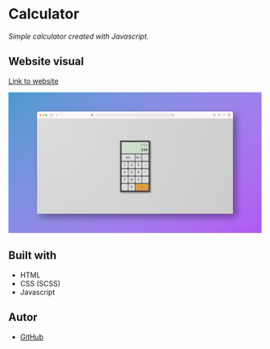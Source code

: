 # Calculator
_Simple calculator created with Javascript._

## Website visual
[Link to website](https://simetap.github.io/calculator/)

![1](https://github.com/SimetaP/calculator/blob/main/readme_photo.png)

## Built with
 * HTML
 * CSS (SCSS)
 * Javascript

## Autor
 * [GitHub](https://github.com/simetap)
